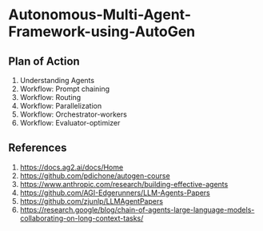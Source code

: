 # Autonomous-Multi-Agent-Framework-using-AutoGen

## Plan of Action
1. Understanding Agents
2. Workflow: Prompt chaining
3. Workflow: Routing
4. Workflow: Parallelization
5. Workflow: Orchestrator-workers
6. Workflow: Evaluator-optimizer

## References
1. https://docs.ag2.ai/docs/Home
2. https://github.com/pdichone/autogen-course
3. https://www.anthropic.com/research/building-effective-agents
4. https://github.com/AGI-Edgerunners/LLM-Agents-Papers
5. https://github.com/zjunlp/LLMAgentPapers
6. https://research.google/blog/chain-of-agents-large-language-models-collaborating-on-long-context-tasks/
